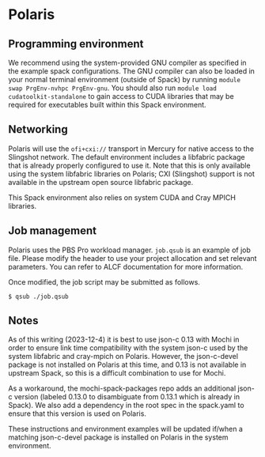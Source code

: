 Polaris
=======


Programming environment
-----------------------

We recommend using the system-provided GNU compiler as specified in the
example spack configurations.  The GNU compiler can also be loaded in
your normal terminal environment (outside of Spack) by running `module
swap PrgEnv-nvhpc PrgEnv-gnu`.  You should also run `module
load cudatoolkit-standalone` to gain access to CUDA libraries that may be
required for executables built within this Spack environment.

Networking
----------

Polaris will use the `ofi+cxi://` transport in Mercury for native access to
the Slingshot network. The default environment includes a libfabric package
that is already properly configured to use it.  Note that this is only
available using the system libfabric libraries on Polaris; CXI (Slingshot)
support is not available in the upstream open source libfabric package.

This Spack environment also relies on system CUDA and Cray MPICH libraries.

Job management
--------------

Polaris uses the PBS Pro workload manager.  `job.qsub` is an example of job
file. Please modify the header to use your project allocation and set
relevant parameters. You can refer to ALCF documentation for more
information.

Once modified, the job script may be submitted as follows.

```
$ qsub ./job.qsub
```

Notes
-----
As of this writing (2023-12-4) it is best to use json-c 0.13 with Mochi in
order to ensure link time compatibility with the system json-c used by the
system libfabric and cray-mpich on Polaris. However, the json-c-devel
package is not installed on Polaris at this time, and 0.13 is not available
in upstream Spack, so this is a difficult combination to use for Mochi.

As a workaround, the mochi-spack-packages repo adds an additional json-c
version (labeled 0.13.0 to disambiguate from 0.13.1 which is already in
Spack).  We also add a dependency in the root spec in the spack.yaml to
ensure that this version is used on Polaris.

These instructions and environment examples will be updated if/when a
matching json-c-devel package is installed on Polaris in the system
environment.
